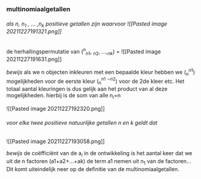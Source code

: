 ### multinomiaalgetallen
###### als n, n$_1$ , ... ,n$_k$ positieve getallen zijn waarvoor  ![[Pasted image 20211227191321.png]]
de herhallingspermutatie van ($^n$$_n$$_1$$,$ $_n$$_2$$,$ ...,$_n$$_k$) = ![[Pasted image 20211227191631.png]]

*bewijs*
als we n objecten inkleuren met een bepaalde kleur hebben we ($_n$$^n$$^1$) mogelijkheden voor de eerste kleur ($_n$$^n$$^1$ $^-$$^n$$^2$) voor de 2de kleer etc. Het totaal aantal kleuringen is dus gelijk aan het product van al deze mogelijkheden. hierbij is de som van alle n$_i$=n

![[Pasted image 20211227192320.png]]


###### voor elke twee positieve natuurlijke getallen n en k geldt dat 
![[Pasted image 20211227193058.png]]

*bewijs*
de coëfficiënt van de a$_i$ in de ontwikkeling is het aantal keer dat we  uit de n factoren (a1+a2+...+ak) de term a1 nemen uit n$_1$ van de factoren... Dit komt uiteindelijk neer op de definitie van de multinomiaalgetallen.